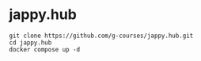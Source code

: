 # jappy.hub


```
git clone https://github.com/g-courses/jappy.hub.git
cd jappy.hub
docker compose up -d
```
